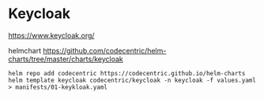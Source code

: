 # Keycloak

https://www.keycloak.org/

helmchart https://github.com/codecentric/helm-charts/tree/master/charts/keycloak

    helm repo add codecentric https://codecentric.github.io/helm-charts
    helm template keycloak codecentric/keycloak -n keycloak -f values.yaml > manifests/01-keykloak.yaml

